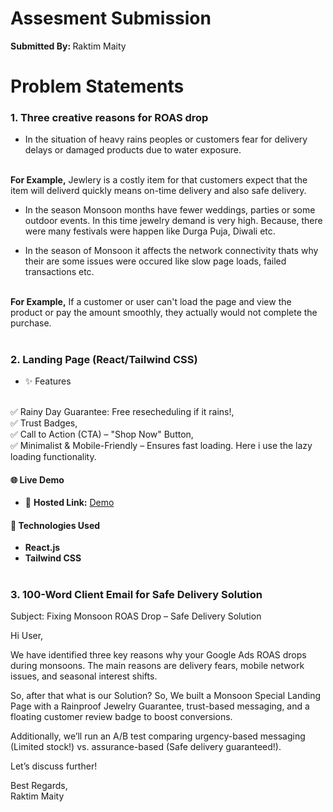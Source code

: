 # Assesment Submission

<strong> Submitted By: </strong> Raktim Maity

# Problem Statements
### 1. Three creative reasons for ROAS drop
 - In the situation of heavy rains peoples or customers fear for delivery delays or damaged products due to water exposure.
 <br>
 <strong>For Example,</strong> Jewlery is a costly item for that customers expect that the item will deliverd quickly means on-time delivery and also safe delivery.

 - In the season Monsoon months have fewer weddings, parties or some outdoor events. In this time jewelry demand is very high. Because, there were many festivals were happen like Durga Puja, Diwali etc.

 - In the season of Monsoon it affects the network connectivity thats why their are some issues were occured like slow page loads, failed transactions etc. 
<br>
<strong>For Example,</strong> If a customer or user can't load the page and view the product or pay the amount smoothly, they actually would not complete the purchase.

#

### 2. Landing Page (React/Tailwind CSS)
- ✨ Features
<br>
✅ Rainy Day Guarantee: Free resecheduling if it rains!,
<br>
✅ Trust Badges,
<br>
✅ Call to Action (CTA) – "Shop Now" Button,
<br>
✅ Minimalist & Mobile-Friendly – Ensures fast loading. Here i use the lazy loading functionality.

#### 🌐 Live Demo
- 🔗 **Hosted Link:** [Demo](https://aqualuxejewelry-raktimmaitys-projects.vercel.app/)

#### 🚀 Technologies Used
- **React.js**
- **Tailwind CSS**

#

### 3. 100-Word Client Email for Safe Delivery Solution
Subject: Fixing Monsoon ROAS Drop – Safe Delivery Solution

Hi User,

We have identified three key reasons why your Google Ads ROAS drops during monsoons. The main reasons are delivery fears, mobile network issues, and seasonal interest shifts.

So, after that what is our Solution? So, We built a Monsoon Special Landing Page with a Rainproof Jewelry Guarantee, trust-based messaging, and a floating customer review badge to boost conversions.

Additionally, we’ll run an A/B test comparing urgency-based messaging (Limited stock!) vs. assurance-based (Safe delivery guaranteed!).

Let’s discuss further!

Best Regards,
<br>
Raktim Maity
#